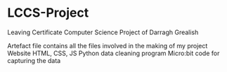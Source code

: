 # LCCS-Project
Leaving Certificate Computer Science Project of Darragh Grealish

Artefact file contains all the files involved in the making of my project 
    Website HTML, CSS, JS   Python data cleaning program    Micro:bit code for capturing the data
